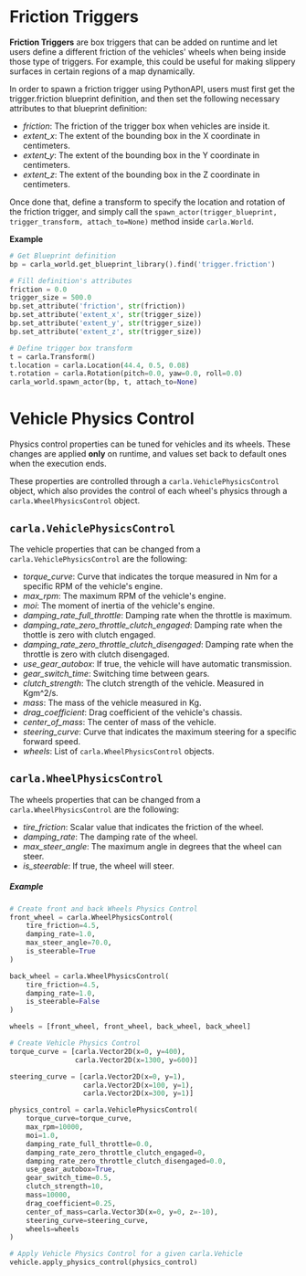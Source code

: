 <h1>Friction Triggers</h1>

**Friction Triggers** are box triggers that can be added on runtime and let users define a different friction of the vehicles' wheels when being inside those type of triggers. For example, this could be useful for making slippery surfaces in certain regions of a map dynamically.

In order to spawn a friction trigger using PythonAPI, users must first get the trigger.friction blueprint definition, and then set the following necessary attributes to that blueprint definition:

- *friction*: The friction of the trigger box when vehicles are inside it.
- *extent_x*: The extent of the bounding box in the X coordinate in centimeters.
- *extent_y*: The extent of the bounding box in the Y coordinate in centimeters.
- *extent_z*: The extent of the bounding box in the Z coordinate in centimeters.

Once done that, define a transform to specify the location and rotation of the friction trigger, and simply call the `spawn_actor(trigger_blueprint, trigger_transform, attach_to=None)` method inside `carla.World`.

**Example**
```py
# Get Blueprint definition
bp = carla_world.get_blueprint_library().find('trigger.friction')

# Fill definition's attributes
friction = 0.0
trigger_size = 500.0
bp.set_attribute('friction', str(friction))
bp.set_attribute('extent_x', str(trigger_size))
bp.set_attribute('extent_y', str(trigger_size))
bp.set_attribute('extent_z', str(trigger_size))

# Define trigger box transform
t = carla.Transform()
t.location = carla.Location(44.4, 0.5, 0.08)
t.rotation = carla.Rotation(pitch=0.0, yaw=0.0, roll=0.0)
carla_world.spawn_actor(bp, t, attach_to=None)
```

<h1>Vehicle Physics Control</h1>

Physics control properties can be tuned for vehicles and its wheels. These changes are applied **only** on runtime, and values set back to default ones when the execution ends.

These properties are controlled through a `carla.VehiclePhysicsControl` object, which also provides the control of each wheel's physics through a `carla.WheelPhysicsControl` object.

## `carla.VehiclePhysicsControl`
The vehicle properties that can be changed from a `carla.VehiclePhysicsControl` are the following:

- *torque_curve*: Curve that indicates the torque measured in Nm for a specific RPM of the vehicle's engine.
- *max_rpm*: The maximum RPM of the vehicle's engine.
- *moi*: The moment of inertia of the vehicle's engine.
- *damping_rate_full_throttle*: Damping rate when the throttle is maximum.
- *damping_rate_zero_throttle_clutch_engaged*: Damping rate when the thottle is zero with clutch engaged.
- *damping_rate_zero_throttle_clutch_disengaged*: Damping rate when the throttle is zero with clutch disengaged.
- *use_gear_autobox*: If true, the vehicle will have automatic transmission.
- *gear_switch_time*: Switching time between gears.
- *clutch_strength*: The clutch strength of the vehicle. Measured in Kgm^2/s.
- *mass*: The mass of the vehicle measured in Kg.
- *drag_coefficient*: Drag coefficient of the vehicle's chassis.
- *center_of_mass*: The center of mass of the vehicle.
- *steering_curve*: Curve that indicates the maximum steering for a specific forward speed.
- *wheels*: List of `carla.WheelPhysicsControl` objects.


## `carla.WheelPhysicsControl`
The wheels properties that can be changed from a `carla.WheelPhysicsControl` are the following:

- *tire_friction*: Scalar value that indicates the friction of the wheel.
- *damping_rate*: The damping rate of the wheel.
- *max_steer_angle*: The maximum angle in degrees that the wheel can steer.
- *is_steerable*: If true, the wheel will steer.

##### Example
```py
# Create front and back Wheels Physics Control
front_wheel = carla.WheelPhysicsControl(
    tire_friction=4.5,
    damping_rate=1.0,
    max_steer_angle=70.0,
    is_steerable=True
)

back_wheel = carla.WheelPhysicsControl(
    tire_friction=4.5,
    damping_rate=1.0,
    is_steerable=False
)

wheels = [front_wheel, front_wheel, back_wheel, back_wheel]

# Create Vehicle Physics Control
torque_curve = [carla.Vector2D(x=0, y=400),
                carla.Vector2D(x=1300, y=600)]

steering_curve = [carla.Vector2D(x=0, y=1),
                  carla.Vector2D(x=100, y=1),
                  carla.Vector2D(x=300, y=1)]

physics_control = carla.VehiclePhysicsControl(
    torque_curve=torque_curve,
    max_rpm=10000,
    moi=1.0,
    damping_rate_full_throttle=0.0,
    damping_rate_zero_throttle_clutch_engaged=0,
    damping_rate_zero_throttle_clutch_disengaged=0.0,
    use_gear_autobox=True,
    gear_switch_time=0.5,
    clutch_strength=10,
    mass=10000,
    drag_coefficient=0.25,
    center_of_mass=carla.Vector3D(x=0, y=0, z=-10),
    steering_curve=steering_curve,
    wheels=wheels
)

# Apply Vehicle Physics Control for a given carla.Vehicle
vehicle.apply_physics_control(physics_control)
```